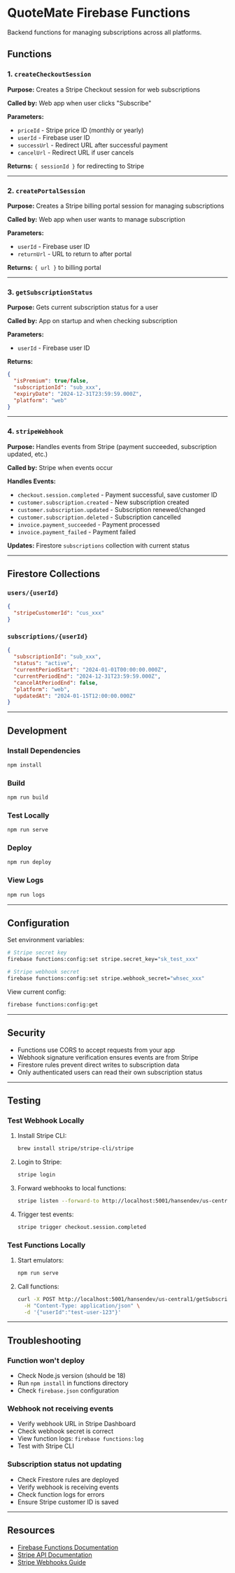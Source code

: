 # QuoteMate Firebase Functions

Backend functions for managing subscriptions across all platforms.

## Functions

### 1. `createCheckoutSession`
**Purpose:** Creates a Stripe Checkout session for web subscriptions

**Called by:** Web app when user clicks "Subscribe"

**Parameters:**
- `priceId` - Stripe price ID (monthly or yearly)
- `userId` - Firebase user ID
- `successUrl` - Redirect URL after successful payment
- `cancelUrl` - Redirect URL if user cancels

**Returns:** `{ sessionId }` for redirecting to Stripe

---

### 2. `createPortalSession`
**Purpose:** Creates a Stripe billing portal session for managing subscriptions

**Called by:** Web app when user wants to manage subscription

**Parameters:**
- `userId` - Firebase user ID
- `returnUrl` - URL to return to after portal

**Returns:** `{ url }` to billing portal

---

### 3. `getSubscriptionStatus`
**Purpose:** Gets current subscription status for a user

**Called by:** App on startup and when checking subscription

**Parameters:**
- `userId` - Firebase user ID

**Returns:**
```json
{
  "isPremium": true/false,
  "subscriptionId": "sub_xxx",
  "expiryDate": "2024-12-31T23:59:59.000Z",
  "platform": "web"
}
```

---

### 4. `stripeWebhook`
**Purpose:** Handles events from Stripe (payment succeeded, subscription updated, etc.)

**Called by:** Stripe when events occur

**Handles Events:**
- `checkout.session.completed` - Payment successful, save customer ID
- `customer.subscription.created` - New subscription created
- `customer.subscription.updated` - Subscription renewed/changed
- `customer.subscription.deleted` - Subscription cancelled
- `invoice.payment_succeeded` - Payment processed
- `invoice.payment_failed` - Payment failed

**Updates:** Firestore `subscriptions` collection with current status

---

## Firestore Collections

### `users/{userId}`
```json
{
  "stripeCustomerId": "cus_xxx"
}
```

### `subscriptions/{userId}`
```json
{
  "subscriptionId": "sub_xxx",
  "status": "active",
  "currentPeriodStart": "2024-01-01T00:00:00.000Z",
  "currentPeriodEnd": "2024-12-31T23:59:59.000Z",
  "cancelAtPeriodEnd": false,
  "platform": "web",
  "updatedAt": "2024-01-15T12:00:00.000Z"
}
```

---

## Development

### Install Dependencies
```bash
npm install
```

### Build
```bash
npm run build
```

### Test Locally
```bash
npm run serve
```

### Deploy
```bash
npm run deploy
```

### View Logs
```bash
npm run logs
```

---

## Configuration

Set environment variables:

```bash
# Stripe secret key
firebase functions:config:set stripe.secret_key="sk_test_xxx"

# Stripe webhook secret
firebase functions:config:set stripe.webhook_secret="whsec_xxx"
```

View current config:
```bash
firebase functions:config:get
```

---

## Security

- Functions use CORS to accept requests from your app
- Webhook signature verification ensures events are from Stripe
- Firestore rules prevent direct writes to subscription data
- Only authenticated users can read their own subscription status

---

## Testing

### Test Webhook Locally

1. Install Stripe CLI:
   ```bash
   brew install stripe/stripe-cli/stripe
   ```

2. Login to Stripe:
   ```bash
   stripe login
   ```

3. Forward webhooks to local functions:
   ```bash
   stripe listen --forward-to http://localhost:5001/hansendev/us-central1/stripeWebhook
   ```

4. Trigger test events:
   ```bash
   stripe trigger checkout.session.completed
   ```

### Test Functions Locally

1. Start emulators:
   ```bash
   npm run serve
   ```

2. Call functions:
   ```bash
   curl -X POST http://localhost:5001/hansendev/us-central1/getSubscriptionStatus \
     -H "Content-Type: application/json" \
     -d '{"userId":"test-user-123"}'
   ```

---

## Troubleshooting

### Function won't deploy
- Check Node.js version (should be 18)
- Run `npm install` in functions directory
- Check `firebase.json` configuration

### Webhook not receiving events
- Verify webhook URL in Stripe Dashboard
- Check webhook secret is correct
- View function logs: `firebase functions:log`
- Test with Stripe CLI

### Subscription status not updating
- Check Firestore rules are deployed
- Verify webhook is receiving events
- Check function logs for errors
- Ensure Stripe customer ID is saved

---

## Resources

- [Firebase Functions Documentation](https://firebase.google.com/docs/functions)
- [Stripe API Documentation](https://stripe.com/docs/api)
- [Stripe Webhooks Guide](https://stripe.com/docs/webhooks)
